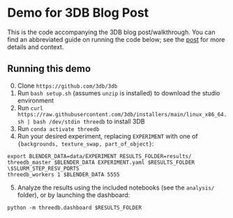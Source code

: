 # Demo for 3DB Blog Post

This is the code accompanying the 3DB blog post/walkthrough. You can find an abbreviated guide on running the code below; see the [post](https://gradientscience.org/3db/) for more details and context. 

## Running this demo

0. Clone `https://github.com/3db/3db`
1. Run `bash setup.sh` (assumes `unzip` is installed) to download the studio environment
2. Run `curl https://raw.githubusercontent.com/3db/installers/main/linux_x86_64.sh | bash /dev/stdin threedb` to install 3DB
3. Run `conda activate threedb`
4. Run your desired experiment, replacing `EXPERIMENT` with one of `{backgrounds, texture_swap, part_of_object}`:
  ```
  export BLENDER_DATA=data/EXPERIMENT RESULTS_FOLDER=results/
  threedb_master $BLENDER_DATA EXPERIMENT.yaml $RESULTS_FOLDER \$SLURM_STEP_RESV_PORTS
  threedb_workers 1 $BLENDER_DATA 5555
  ```
5. Analyze the results using the included notebooks (see the `analysis/` folder), or by launching the dashboard:
  ```
  python -m threedb.dashboard $RESULTS_FOLDER
  ```

